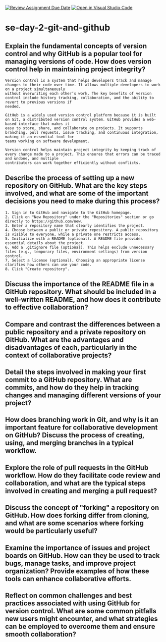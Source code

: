 [![Review Assignment Due Date](https://classroom.github.com/assets/deadline-readme-button-22041afd0340ce965d47ae6ef1cefeee28c7c493a6346c4f15d667ab976d596c.svg)](https://classroom.github.com/a/8wgCKhpZ)
[![Open in Visual Studio Code](https://classroom.github.com/assets/open-in-vscode-2e0aaae1b6195c2367325f4f02e2d04e9abb55f0b24a779b69b11b9e10269abc.svg)](https://classroom.github.com/online_ide?assignment_repo_id=18386573&assignment_repo_type=AssignmentRepo)
# se-day-2-git-and-github
## Explain the fundamental concepts of version control and why GitHub is a popular tool for managing versions of code. How does version control help in maintaining  project integrity?

    Version control is a system that helps developers track and manage changes to their code over time. It allows multiple developers to work on a project simultaneously 
    without overwriting each other’s work. The key benefits of version control include history tracking, collaboration, and the ability to revert to previous versions if 
    needed.

    GitHub is a widely used version control platform because it is built on Git, a distributed version control system. GitHub provides a web-based interface that makes it 
    easy to store, share, and collaborate on projects. It supports branching, pull requests, issue tracking, and continuous integration, making it an essential tool for 
    teams working on software development.

    Version control helps maintain project integrity by keeping track of every change made to a project. This ensures that errors can be traced and undone, and multiple 
    contributors can work together efficiently without conflicts.

## Describe the process of setting up a new repository on GitHub. What are the key steps involved, and what are some of the important decisions you need to make during this process?
    1. Sign in to GitHub and navigate to the GitHub homepage.
    2. Click on "New Repository" under the "Repositories" section or go directly to https://github.com/new.
    3. Enter a repository name that clearly identifies the project.
    4. Choose between a public or private repository. A public repository is visible to everyone, while a private one restricts access.
    5. Initialize with a README (optional). A README file provides essential details about the project.
    6. Add a .gitignore file (optional). This helps exclude unnecessary files (e.g., temporary files, environment settings) from version control.
    7. Select a license (optional). Choosing an appropriate license clarifies how others can use your code.
    8. Click "Create repository".

## Discuss the importance of the README file in a GitHub repository. What should be included in a well-written README, and how does it contribute to effective collaboration?

## Compare and contrast the differences between a public repository and a private repository on GitHub. What are the advantages and disadvantages of each, particularly in the context of collaborative projects?

## Detail the steps involved in making your first commit to a GitHub repository. What are commits, and how do they help in tracking changes and managing different versions of your project?

## How does branching work in Git, and why is it an important feature for collaborative development on GitHub? Discuss the process of creating, using, and merging branches in a typical workflow.

## Explore the role of pull requests in the GitHub workflow. How do they facilitate code review and collaboration, and what are the typical steps involved in creating and merging a pull request?

## Discuss the concept of "forking" a repository on GitHub. How does forking differ from cloning, and what are some scenarios where forking would be particularly useful?

## Examine the importance of issues and project boards on GitHub. How can they be used to track bugs, manage tasks, and improve project organization? Provide examples of how these tools can enhance collaborative efforts.

## Reflect on common challenges and best practices associated with using GitHub for version control. What are some common pitfalls new users might encounter, and what strategies can be employed to overcome them and ensure smooth collaboration?
